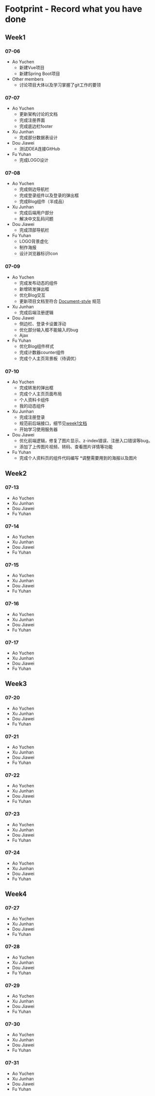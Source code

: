 # Footprint - Record what you have done

## Week1

### 07-06

* Ao Yuchen
  * 新建Vue项目
  * 新建Spring Boot项目
* Other members
  * 讨论项目大体以及学习掌握了git工作的要领

### 07-07

* Ao Yuchen
  * 更新架构讨论的文档
  * 完成注册界面
  * 完成底边栏footer
* Xu Junhan
  * 完成部分数据表设计
* Dou Jiawei
  * 测试IDEA连接GitHub
* Fu Yuhan
  * 完成LOGO设计

### 07-08

* Ao Yuchen
  * 完成侧边导航栏
  * 完成登录组件以及登录的弹出框
  * 完成Blog组件（半成品）
* Xu Junhan
  * 完成后端用户部分
  * 解决中文乱码问题
* Dou Jiawei
  * 完成顶部导航栏
* Fu Yuhan
  * LOGO背景虚化
  * 制作海报
  * 设计浏览器标识Icon

### 07-09

* Ao Yuchen
  * 完成发布动态的组件
  * 新增转发弹出框
  * 优化Blog交互
  * 更新项目文档至符合 [Document-style](https://github.com/sjtu-se128/Document-style) 规范
* Xu Junhan
  * 完成后端注册逻辑
* Dou Jiawei
  * 侧边栏、登录卡设置浮动
  * 优化部分输入框不能输入的bug
  * Ajax
* Fu Yuhan
  * 优化Blog组件样式
  * 完成计数器counter组件
  * 完成个人主页背景板（待调优）

### 07-10

* Ao Yuchen
  * 完成转发的弹出框
  * 完成个人主页页面布局
  * 个人资料卡组件
  * 我的动态组件
* Xu Junhan
  * 完成注册登录
  * 规范前后端接口，细节见[week1文档](/meeting/week1.md)
  * 开始学习使用服务器
* Dou Jiawei
  * 优化前端逻辑，修复了图片显示、z-index错误、注册入口错误等bug。
  * 添加了上传图片视频、转码、查看图片详情等功能
* Fu Yuhan
  * 完成个人资料页的组件代码编写
  *调整需要用到的海报以及图片

## Week2

### 07-13

* Ao Yuchen
* Xu Junhan
* Dou Jiawei
* Fu Yuhan

### 07-14

* Ao Yuchen
* Xu Junhan
* Dou Jiawei
* Fu Yuhan

### 07-15

* Ao Yuchen
* Xu Junhan
* Dou Jiawei
* Fu Yuhan

### 07-16

* Ao Yuchen
* Xu Junhan
* Dou Jiawei
* Fu Yuhan

### 07-17

* Ao Yuchen
* Xu Junhan
* Dou Jiawei
* Fu Yuhan

## Week3

### 07-20

* Ao Yuchen
* Xu Junhan
* Dou Jiawei
* Fu Yuhan

### 07-21

* Ao Yuchen
* Xu Junhan
* Dou Jiawei
* Fu Yuhan

### 07-22

* Ao Yuchen
* Xu Junhan
* Dou Jiawei
* Fu Yuhan

### 07-23

* Ao Yuchen
* Xu Junhan
* Dou Jiawei
* Fu Yuhan

### 07-24

* Ao Yuchen
* Xu Junhan
* Dou Jiawei
* Fu Yuhan

## Week4

### 07-27

* Ao Yuchen
* Xu Junhan
* Dou Jiawei
* Fu Yuhan

### 07-28

* Ao Yuchen
* Xu Junhan
* Dou Jiawei
* Fu Yuhan

### 07-29

* Ao Yuchen
* Xu Junhan
* Dou Jiawei
* Fu Yuhan

### 07-30

* Ao Yuchen
* Xu Junhan
* Dou Jiawei
* Fu Yuhan

### 07-31

* Ao Yuchen
* Xu Junhan
* Dou Jiawei
* Fu Yuhan
